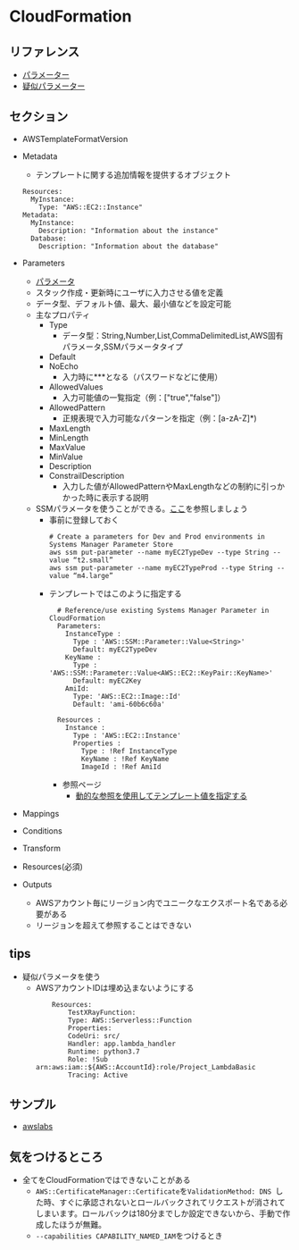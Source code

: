 # CloudFormation

## リファレンス
- [パラメーター](https://docs.aws.amazon.com/ja_jp/AWSCloudFormation/latest/UserGuide/parameters-section-structure.html)
- [疑似パラメーター](https://docs.aws.amazon.com/ja_jp/AWSCloudFormation/latest/UserGuide/pseudo-parameter-reference.html)

## セクション
- AWSTemplateFormatVersion
- Metadata
  - テンプレートに関する追加情報を提供するオブジェクト
  ```
  Resources:
    MyInstance:
      Type: "AWS::EC2::Instance"
  Metadata:
    MyInstance:
      Description: "Information about the instance"
    Database:
      Description: "Information about the database"
  ```

- Parameters
  - [パラメータ](https://docs.aws.amazon.com/ja_jp/AWSCloudFormation/latest/UserGuide/parameters-section-structure.html)
  - スタック作成・更新時にユーザに入力させる値を定義
  - データ型、デフォルト値、最大、最小値などを設定可能
  - 主なプロパティ
    - Type
      - データ型：String,Number,List<Number>,CommaDelimitedList,AWS固有パラメータ,SSMパラメータタイプ
    - Default
    - NoEcho
      - 入力時に***となる（パスワードなどに使用）
    - AllowedValues
      - 入力可能値の一覧指定（例：["true","false"]）
    - AllowedPattern
      - 正規表現で入力可能なパターンを指定（例：[a-zA-Z]*)
    - MaxLength
    - MinLength
    - MaxValue
    - MinValue
    - Description
    - ConstrailDescription
      - 入力した値がAllowedPatternやMaxLengthなどの制約に引っかかった時に表示する説明
  - SSMパラメータを使うことができる。[ここ](https://aws.amazon.com/jp/blogs/mt/integrating-aws-cloudformation-with-aws-systems-manager-parameter-store/)を参照しましょう
    - 事前に登録しておく
      ```
      # Create a parameters for Dev and Prod environments in Systems Manager Parameter Store
      aws ssm put-parameter --name myEC2TypeDev --type String --value “t2.small”
      aws ssm put-parameter --name myEC2TypeProd --type String --value “m4.large”

      ```
    - テンプレートではこのように指定する
      ```
        # Reference/use existing Systems Manager Parameter in CloudFormation
        Parameters:
          InstanceType :
            Type : 'AWS::SSM::Parameter::Value<String>'
            Default: myEC2TypeDev
          KeyName :
            Type : 'AWS::SSM::Parameter::Value<AWS::EC2::KeyPair::KeyName>'
            Default: myEC2Key
          AmiId:
            Type: 'AWS::EC2::Image::Id'
            Default: 'ami-60b6c60a'
            
        Resources :
          Instance :
            Type : 'AWS::EC2::Instance'
            Properties :
              Type : !Ref InstanceType
              KeyName : !Ref KeyName
              ImageId : !Ref AmiId 
       ```
      - 参照ページ
        - [動的な参照を使用してテンプレート値を指定する](https://docs.aws.amazon.com/ja_jp/AWSCloudFormation/latest/UserGuide/dynamic-references.html)
- Mappings
- Conditions
- Transform
- Resources(必須)
- Outputs
  - AWSアカウント毎にリージョン内でユニークなエクスポート名である必要がある
  - リージョンを超えて参照することはできない

## tips
- 疑似パラメータを使う
  - AWSアカウントIDは埋め込まないようにする
    ```
        Resources:
            TestXRayFunction:
            Type: AWS::Serverless::Function 
            Properties:
            CodeUri: src/
            Handler: app.lambda_handler
            Runtime: python3.7
            Role: !Sub arn:aws:iam::${AWS::AccountId}:role/Project_LambdaBasic
            Tracing: Active
      ```


## サンプル
- [awslabs](https://github.com/awslabs/aws-cloudformation-templates)

## 気をつけるところ
- 全てをCloudFormationではできないことがある
  - `AWS::CertificateManager::Certificate`を`ValidationMethod: DNS `した時、すぐに承認されないとロールバックされてリクエストが消されてしまいます。ロールバックは180分までしか設定できないから、手動で作成したほうが無難。
  - `--capabilities CAPABILITY_NAMED_IAM`をつけるとき